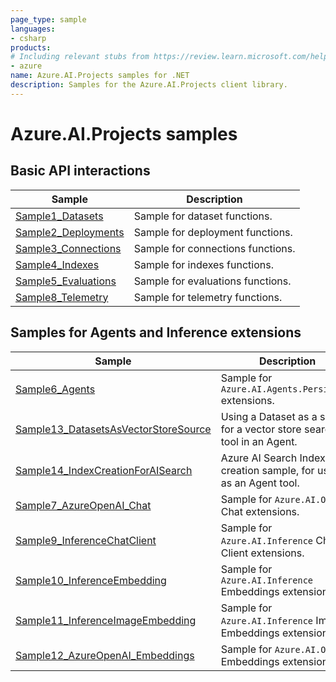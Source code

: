 ```yaml
---
page_type: sample
languages:
- csharp
products:
# Including relevant stubs from https://review.learn.microsoft.com/help/contribute/metadata-taxonomies#product
- azure
name: Azure.AI.Projects samples for .NET
description: Samples for the Azure.AI.Projects client library.
---
```


# Azure.AI.Projects samples

## Basic API interactions

| Sample | Description |
| ------ | ----------- |
| [Sample1_Datasets](https://github.com/Azure/azure-sdk-for-net/blob/main/sdk/ai/Azure.AI.Projects/samples/Sample1_Datasets.md) | Sample for dataset functions. |
| [Sample2_Deployments](https://github.com/Azure/azure-sdk-for-net/blob/main/sdk/ai/Azure.AI.Projects/samples/Sample2_Deployments.md) | Sample for deployment functions. |
| [Sample3_Connections](https://github.com/Azure/azure-sdk-for-net/blob/main/sdk/ai/Azure.AI.Projects/samples/Sample3_Connections.md) | Sample for connections functions. |
| [Sample4_Indexes](https://github.com/Azure/azure-sdk-for-net/blob/main/sdk/ai/Azure.AI.Projects/samples/Sample4_Indexes.md) | Sample for indexes functions. |
| [Sample5_Evaluations](https://github.com/Azure/azure-sdk-for-net/blob/main/sdk/ai/Azure.AI.Projects/samples/Sample5_Evaluations.md) | Sample for evaluations functions. |
| [Sample8_Telemetry](https://github.com/Azure/azure-sdk-for-net/blob/main/sdk/ai/Azure.AI.Projects/samples/Sample8_Telemetry.md) | Sample for telemetry functions. |

## Samples for Agents and Inference extensions

| Sample | Description |
| ------ | ----------- |
| [Sample6_Agents](https://github.com/Azure/azure-sdk-for-net/blob/main/sdk/ai/Azure.AI.Projects/samples/Sample6_Agents.md) | Sample for `Azure.AI.Agents.Persistent` extensions. |
| [Sample13_DatasetsAsVectorStoreSource]() | Using a Dataset as a source for a vector store search tool in an Agent. |
| [Sample14_IndexCreationForAISearch]() | Azure AI Search Index creation sample, for usage as an Agent tool. |
| [Sample7_AzureOpenAI_Chat](https://github.com/Azure/azure-sdk-for-net/blob/main/sdk/ai/Azure.AI.Projects/samples/Sample7_AzureOpenAI_Chat.md) | Sample for `Azure.AI.OpenAI` Chat extensions. |
| [Sample9_InferenceChatClient](https://github.com/Azure/azure-sdk-for-net/blob/main/sdk/ai/Azure.AI.Projects/samples/Sample9_InferenceChatClient.md) | Sample for `Azure.AI.Inference` Chat Client extensions. |
| [Sample10_InferenceEmbedding](https://github.com/Azure/azure-sdk-for-net/blob/main/sdk/ai/Azure.AI.Projects/samples/Sample10_InferenceEmbedding.md) | Sample for `Azure.AI.Inference` Embeddings extensions. |
| [Sample11_InferenceImageEmbedding](https://github.com/Azure/azure-sdk-for-net/blob/main/sdk/ai/Azure.AI.Projects/samples/Sample11_InferenceImageEmbedding.md) | Sample for `Azure.AI.Inference` Image Embeddings extensions. |
| [Sample12_AzureOpenAI_Embeddings](https://github.com/Azure/azure-sdk-for-net/blob/main/sdk/ai/Azure.AI.Projects/samples/Sample12_AzureOpenAI_Embeddings.md) | Sample for `Azure.AI.OpenAI` Embeddings extensions. |
